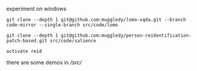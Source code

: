 experiment on windows

`git clone --depth 1 git@github.com:muggledy/lomo-xqda.git --branch code-mirror --single-branch src/code/lomo`



`git clone --depth 1 git@github.com:muggledy/person-reidentification-patch-based.git src/code/salience`



`activate reid`

there are some demos in */src/*

